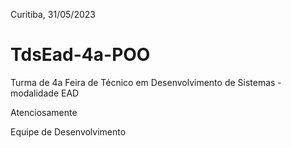 
Curitiba, 31/05/2023
	
# TdsEad-4a-POO
Turma de 4a Feira de Técnico em Desenvolvimento de Sistemas - modalidade EAD

Atenciosamente 

Equipe de Desenvolvimento